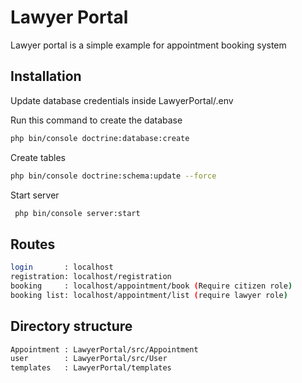 # Lawyer Portal

Lawyer portal is a simple example for appointment booking system
## Installation

Update database credentials inside LawyerPortal/.env

Run this command to create the database
```bash
php bin/console doctrine:database:create
```
Create tables
```bash
php bin/console doctrine:schema:update --force
```

Start server
```bash
 php bin/console server:start
```

## Routes

```bash
login       : localhost
registration: localhost/registration
booking     : localhost/appointment/book (Require citizen role)
booking list: localhost/appointment/list (require lawyer role)
```

## Directory structure

```bash
Appointment : LawyerPortal/src/Appointment
user        : LawyerPortal/src/User
templates   : LawyerPortal/templates
```